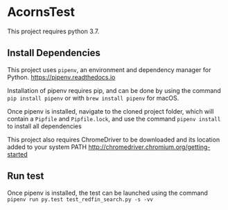 # AcornsTest

This project requires python 3.7.

## Install Dependencies

This project uses `pipenv`, an environment and dependency manager for Python.
https://pipenv.readthedocs.io

Installation of pipenv requires pip, and can be done by using the command `pip install pipenv` or with `brew install pipenv` for macOS.

Once pipenv is installed, navigate to the cloned project folder, which will contain a `Pipfile` and `Pipfile.lock`, and use the command `pipenv install` to install all dependencies

This project also requires ChromeDriver to be downloaded and its location added to your system PATH
http://chromedriver.chromium.org/getting-started

## Run test
Once pipenv is installed, the test can be launched using the command `pipenv run py.test test_redfin_search.py -s -vv`
